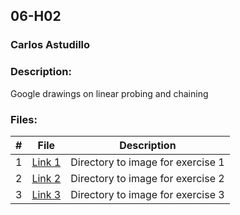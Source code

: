 ## 06-H02
### Carlos Astudillo
### Description:

Google drawings on linear probing and chaining
 
### Files:

|  #  |  File  |  Description  |
| :---: | ---------------- | -------------------------------------------------- |
|  1  |  [Link 1](https://github.com/castudillo5/3013-Algorithms/blob/main/Assignments/06-H02/hashing%20-4.jpg)  |  Directory to image for exercise 1  |
|  2  |  [Link 2](imageA01.png)  |  Directory to image for exercise 2 |
|  3  |  [Link 3](imageA01.png)  |  Directory to image for exercise 3  |
